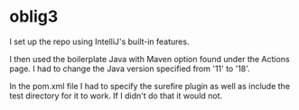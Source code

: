 # oblig3
I set up the repo using IntelliJ's built-in features. 

I then used the boilerplate Java with Maven option found under the Actions page. I had to change the Java version specified from '11' to '18'. 

In the pom.xml file I had to specify the surefire plugin as well as include the test directory for it to work. If I didn't do that it would not.
